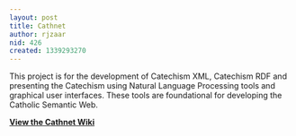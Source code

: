 ```yaml
---
layout: post
title: Cathnet
author: rjzaar
nid: 426
created: 1339293270
---
```

This project is for the development of Catechism XML, Catechism RDF and presenting the Catechism using Natural Language Processing tools and graphical user interfaces. These tools are foundational for developing the Catholic Semantic Web.

<strong><a href="/wiki/433/cathnet-wiki">View the Cathnet Wiki</a></strong>
